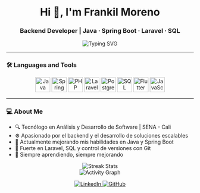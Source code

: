 <h1 align="center">Hi 👋, I'm Frankil Moreno</h1>
<h3 align="center">Backend Developer | Java · Spring Boot · Laravel · SQL</h3>

<p align="center">
  <img src="https://readme-typing-svg.herokuapp.com?center=true&vCenter=true&lines=Back-end+Developer;Java+%7C+Spring+Boot+%7C+Laravel;Clean+Code+%7C+Scalable+Solutions" alt="Typing SVG" />
</p>

---

### 🛠️ Languages and Tools

<p align="center">
  <img src="https://cdn.jsdelivr.net/gh/devicons/devicon/icons/java/java-original.svg" height="40" alt="Java" />
  <img src="https://cdn.jsdelivr.net/gh/devicons/devicon/icons/spring/spring-original.svg" height="40" alt="Spring Boot" />
  <img src="https://cdn.jsdelivr.net/gh/devicons/devicon/icons/php/php-original.svg" height="40" alt="PHP" />
  <img src="https://cdn.jsdelivr.net/gh/devicons/devicon/icons/laravel/laravel-original.svg" height="40" alt="Laravel" />
  <img src="https://cdn.jsdelivr.net/gh/devicons/devicon/icons/postgresql/postgresql-original.svg" height="40" alt="PostgreSQL" />
  <img src="https://cdn.jsdelivr.net/gh/devicons/devicon/icons/mysql/mysql-original.svg" height="40" alt="SQL" />
  <img src="https://cdn.jsdelivr.net/gh/devicons/devicon/icons/flutter/flutter-original.svg" height="40" alt="Flutter" />
  <img src="https://cdn.jsdelivr.net/gh/devicons/devicon/icons/javascript/javascript-original.svg" height="40" alt="JavaScript" />
</p>

---

### 💻 About Me

- 🔍 Tecnólogo en Análisis y Desarrollo de Software | SENA - Cali  
- ⚙️ Apasionado por el backend y el desarrollo de soluciones escalables  
- 📌 Actualmente mejorando mis habilidades en Java y Spring Boot  
- 🧠 Fuerte en Laravel, SQL y control de versiones con Git  
- 🌱 Siempre aprendiendo, siempre mejorando  

<p align="center"> 
  <img src="https://github-readme-streak-stats.herokuapp.com?user=armando0405&theme=tokyonight&hide_border=true" alt="Streak Stats" /> <br> 
  <img src="https://github-readme-activity-graph.cyclic.app/graph?username=armando0405&theme=tokyo-night" alt="Activity Graph" /> 
</p>

<p align="center"> 
  <a href="https://www.linkedin.com/in/frankil-moreno/" target="_blank"> 
    <img alt="LinkedIn" src="https://img.shields.io/badge/LinkedIn-0077B5?logo=linkedin&logoColor=white&style=for-the-badge" /> 
  </a> 
  <a href="https://github.com/armando0405" target="_blank"> 
    <img alt="GitHub" src="https://img.shields.io/badge/GitHub-100000?logo=github&logoColor=white&style=for-the-badge" /> 
  </a> 
</p>
